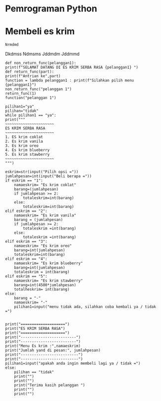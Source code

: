    # Pemrograman Python
   # Membeli es krim
    Nrmdmd
Dkdmss
Ndmsms
Jddmdm
Jddmmd
    
    def non_return_func(pelanggan1):
    print(f"SELAMAT DATANG DI ES KRIM SERBA RASA {pelanggan1} ")
    def return_func(part):
    print(f"Antrian ke",part)
    function = lambda pelanggan1 : print(f"Silahkan pilih menu {pelanggan1}")
    non_return_func("pelanggan 1")
    return_func(1)
    function("pelanggan 1")

    pilihan1="ya"
    pilihan="tidak"
    while pilihan1 == "ya": 
    print("""
    ~~~~~~~~~~~~~~~~~~~~~~
    ES KRIM SERBA RASA
    ~~~~~~~~~~~~~~~~~~~~~~
    1. ES krim coklat 
    2. Es krim vanila 
    3. Es krim oreo
    4. Es krim blueberry  
    5. Es krim stawberry 
    ~~~~~~~~~~~~~~~~~~~~~~
    """)
    
    eskrim=str(input("Pilih opsi ="))
    jumlahpesan=int(input("Beli berapa ="))
    if eskrim == "1":
        namaeskrim= "Es krim coklat"
        barang=(jumlahpesan)
        if jumlahpesan >= 2:
            totaleskrim=int(barang)
        else:
            totaleskrim=int(barang)
    elif eskrim == "2":
        namaeskrim= "Es krim vanila"
        barang = (jumlahpesan)
        if jumlahpesan >= 2:
            totaleskrim =int(barang)
        else:
            totaleskrim =int(barang)
    elif eskrim == "3":
        namaeskrim= "Es krim oreo"
        barang=int(jumlahpesan)
        totaleskrim=int(barang)
    elif eskrim == "4":
        namaeskrim= "Es krim blueberry"
        barang=int(jumlahpesan)
        totaleskrim = int(barang)
    elif eskrim == "5":
        namaeskrim= "Es krim stawberry"
        barang=int(4500*jumlahpesan)
        totalheskrim= int(barang)    
    else:
        barang = "-"
        namaeskrim= "-"
        pilihan1=input("menu tidak ada, silahkan coba kembali ya / tidak =")
    
    
    print("====================")
    print("ES KRIM SERBA RASA")
    print("====================")
    print("-------------------------")
    print("-------------------------")
    print("Menu Es krim :",namaeskrim)
    print("Jumlah yand di pesan:", jumlahpesan)
    print("--------------------------")
    print("--------------------------")
    pilihan1=input("apakah anda ingin membeli lagi ya / tidak =")
    else: 
        pilihan == "tidak"
        print("")
        print("")
        print("Terima kasih pelanggan ")
        print("")
        print("")
